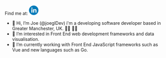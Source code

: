 Find me at: [<img alt="linked in profile image with link" width="30px" src="readMeHeaderLinkedIn.png.png" />](https://www.linkedin.com/in/joe-gilbert-652092193/)

- 👋 Hi, I’m Joe (@joeglDev) i'm a developing software developer based in Greater Manchester, UK. 🏳️‍🌈 🏳️‍⚧️
- 👀 I’m interested in Front End web development frameworks and data visualisation.
- 🌱 I’m currently working with Front End JavaScript frameworks such as Vue and new languages such as Go.


<!---
joeglDev/joeglDev is a ✨ special ✨ repository because its `README.md` (this file) appears on your GitHub profile.
You can click the Preview link to take a look at your changes.
--->
